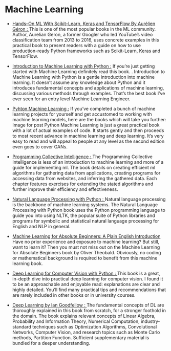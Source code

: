 # Machine Learning 

* [ Hands–On ML With Scikit–Learn, Keras and TensorFlow By Aurélien Géron : ](https://www.pdfdrive.com/hands-on-machine-learning-with-scikit-learn-and-tensorflow-concepts-tools-and-techniques-to-build-intelligent-systems-e168440497.html)
This is one of the most popular books in the ML community.  Author, Aurelian Geron, a former Googler who led YouTube’s video classification team from 2013 to 2016, uses concrete examples in this practical book to present readers with a guide on how to use production-ready Python frameworks such as Scikit-Learn, Keras and TensorFlow.

* [Introduction to Machine Learning with Python :](https://www.pdfdrive.com/introduction-to-machine-learning-with-python-e58337749.html)
If you’re just getting started with Machine Learning definitely read this book.
.
Introduction to Machine Learning with Python is a gentle introduction into machine learning. It doesn’t assume any knowledge about Python and it introduces fundamental concepts and applications of machine learning, discussing various methods through examples. That’s the best book I’ve ever seen for an entry level Machine Learning Engineer.

* [Pyhton Machine Learning :](https://www.pdfdrive.com/hands-on-data-science-and-python-machine-learning-perform-data-mining-and-machine-learning-efficiently-using-python-and-spark-e158445708.html)
If you’ve completed a bunch of machine learning projects for yourself and get accustomed to working with machine learning models, here are the books which will take you further:
Image for post
Python Machine Learning is just a great practical book with a lot of actual examples of code. It starts gently and then proceeds to most recent advance in machine learning and deep learning. It’s very easy to read and will appeal to people at any level as the second edition even goes to cover GANs.

* [Programming Collective Intelligence : ](https://www.pdfdrive.com/programming-collective-intelligence-e6432369.html)
The Programming Collective Intelligence is less of an introduction to machine learning and more of a guide for implementing ml. The book details on creating efficient ml algorithms for gathering data from applications, creating programs for accessing data from websites, and inferring the gathered data. Each chapter features exercises for extending the stated algorithms and further improve their efficiency and effectiveness.
* [ Natural Language Processing with Python : ](https://www.pdfdrive.com/natural-language-processing-with-python-e1251452.html)
Natural language processing is the backbone of machine learning systems. The Natural Language Processing with Python book uses the Python programming language to guide you into using NLTK, the popular suite of Python libraries and programs for symbolic and statistical natural language processing for English and NLP in general.

* [Machine Learning for Absolute Beginners: A Plain English Introduction ](ihsjv)
Have no prior experience and exposure to machine learning? But still, want to learn it? Then you must not miss out on the Machine Learning for Absolute Beginners book by Oliver Theobald. Obviously, no coding or mathematical background is required to benefit from this machine learning book.
* [Deep Learning for Computer Vision with Python : ](https://drive.google.com/uc?export=download&id=1SgSF_NIB1EecPA6Bnu7VrqRjbP1uLtmb)
This book is a great, in-depth dive into practical deep learning for computer vision. I found it to be an approachable and enjoyable read: explanations are clear and highly detailed. You’ll find many practical tips and recommendations that are rarely included in other books or in university courses.

* [Deep Learning by Ian Goodfellow : ](https://www.researchgate.net/publication/320703571_Ian_Goodfellow_Yoshua_Bengio_and_Aaron_Courville_Deep_learning_The_MIT_Press_2016_800_pp_ISBN_0262035618)
The fundamental concepts of DL are thoroughly explained in this book from scratch, for a stronger foothold in the domain. The book explains relevant concepts of Linear Algebra, Probability and Information Theory, Numerical Computation, industry-standard techniques such as Optimization Algorithms, Convolutional Networks, Computer Vision, and research topics such as Monte Carlo methods, Partition Function. Sufficient supplementary material is bundled for a deeper understanding.
